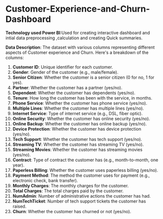 # Customer-Experience-and-Churn-Dashboard

**Technology used Power BI**:Used for creating interactive dashboard and intial data preprocessing ,calculation and creating Quick summaries.

**Data Description**: The dataset with various columns representing different aspects of Customer experience and Churn. Here's a breakdown of the columns:

1. **Customer ID**: Unique identifier for each customer.
2. **Gender**: Gender of the customer (e.g., male/female).
3. **Senior Citizen**: Whether the customer is a senior citizen (0 for no, 1 for yes).
4. **Partner**: Whether the customer has a partner (yes/no).
5. **Dependent**: Whether the customer has dependents (yes/no).
6. **Tenure**: How long the customer has been with the service, in months.
7. **Phone Service**: Whether the customer has phone service (yes/no).
8. **Multiple Lines**: Whether the customer has multiple lines (yes/no).
9. **Internet Service**: Type of internet service (e.g., DSL, fiber optic).
10. **Online Security**: Whether the customer has online security (yes/no).
11. **Online Backup**: Whether the customer has online backup (yes/no).
12. **Device Protection**: Whether the customer has device protection (yes/no).
13. **Tech Support**: Whether the customer has tech support (yes/no).
14. **Streaming TV**: Whether the customer has streaming TV (yes/no).
15. **Streaming Movies**: Whether the customer has streaming movies (yes/no).
16. **Contract**: Type of contract the customer has (e.g., month-to-month, one year).
17. **Paperless Billing**: Whether the customer uses paperless billing (yes/no).
18. **Payment Method**: The method the customer uses for payment (e.g., electronic check, bank transfer).
19. **Monthly Charges**: The monthly charges for the customer.
20. **Total Charges**: The total charges paid by the customer.
21. **NumAdmin**: Number of administrative actions the customer has had.
22. **NumTechTicket**: Number of tech support tickets the customer has raised.
23. **Churn**: Whether the customer has churned or not (yes/no).
